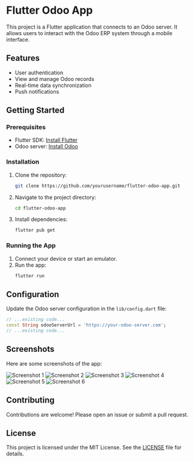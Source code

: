 # Flutter Odoo App

This project is a Flutter application that connects to an Odoo server. It allows users to interact with the Odoo ERP system through a mobile interface.

## Features

- User authentication
- View and manage Odoo records
- Real-time data synchronization
- Push notifications

## Getting Started

### Prerequisites

- Flutter SDK: [Install Flutter](https://flutter.dev/docs/get-started/install)
- Odoo server: [Install Odoo](https://www.odoo.com/documentation/14.0/setup/install.html)

### Installation

1. Clone the repository:
    ```sh
    git clone https://github.com/yourusername/flutter-odoo-app.git
    ```
2. Navigate to the project directory:
    ```sh
    cd flutter-odoo-app
    ```
3. Install dependencies:
    ```sh
    flutter pub get
    ```

### Running the App

1. Connect your device or start an emulator.
2. Run the app:
    ```sh
    flutter run
    ```

## Configuration

Update the Odoo server configuration in the `lib/config.dart` file:
```dart
// ...existing code...
const String odooServerUrl = 'https://your-odoo-server.com';
// ...existing code...
```

## Screenshots

Here are some screenshots of the app:

![Screenshot 1](./screen/screenshot1.png)
![Screenshot 2](./screen/screenshot2.png)
![Screenshot 3](./screen/screenshot3.png)
![Screenshot 4](./screen/screenshot4.png)
![Screenshot 5](./screen/screenshot5.png)
![Screenshot 6](./screen/screenshot6.png)

## Contributing

Contributions are welcome! Please open an issue or submit a pull request.

## License

This project is licensed under the MIT License. See the [LICENSE](LICENSE) file for details.
